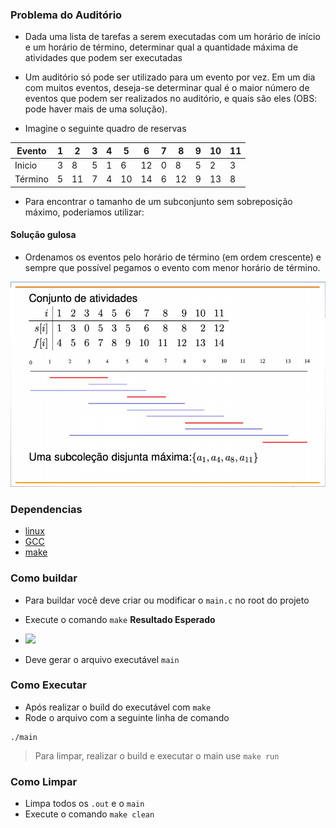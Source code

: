 ### Problema do Auditório

- Dada uma lista de tarefas a serem executadas com um horário de início e um horário de término, determinar qual a quantidade máxima de atividades que podem ser executadas
- Um auditório só pode ser utilizado para um evento por vez. Em um dia com muitos eventos, deseja-se determinar qual é o maior número de eventos que podem ser realizados no auditório, e quais são eles (OBS: pode haver mais de uma solução).

- Imagine o seguinte quadro de reservas

| Evento  | 1 | 2  | 3 | 4 | 5  | 6  | 7 | 8  | 9 | 10 | 11 |
|---------|---|----|---|---|----|----|---|----|---|----|----|
| Inicio  | 3 | 8  | 5 | 1 | 6  | 12 | 0 | 8  | 5 | 2  | 3  |
| Término | 5 | 11 | 7 | 4 | 10 | 14 | 6 | 12 | 9 | 13 | 8  |

- Para encontrar o tamanho de um subconjunto sem sobreposição máximo, poderiamos utilizar:

#### Solução gulosa
- Ordenamos os eventos pelo horário de término (em ordem crescente) e sempre que possível pegamos o evento com menor horário de término.

![](./assets/subcolecao.png)


### Dependencias
- [linux](https://www.linux.org/pages/download/)
- [GCC](https://gcc.gnu.org/install/index.html)
- [make](https://www.unixmen.com/install-ubuntu-make-on-ubuntu-15-04/)

### Como buildar
- Para buildar você deve criar ou modificar o `main.c` no root do projeto

- Execute o comando `make`
__Resultado Esperado__
- ![](https://i.imgur.com/49EbX1S.png)

- Deve gerar o arquivo executável `main`

### Como Executar
- Após realizar o build do executável com `make`
- Rode o arquivo com a seguinte linha de comando
```shell
./main
```

> Para limpar, realizar o build e executar o main use `make run`

### Como Limpar
- Limpa todos os `.out` e o `main`
- Execute o comando `make clean`

